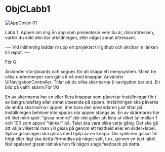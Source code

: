 # ObjCLabb1

![AppCover-01](https://user-images.githubusercontent.com/50097658/72686472-74407000-3af5-11ea-9911-5ba563a9b311.png)


Labb 1. Appen om mig
En app som presenterar vem du är, dina intressen, varför du sökt den här utbildningen, eller något annat intressant.

---   Vid inlämning laddar ni upp ert projektet till github och skickar in länken till repot.   ---

För G

Använder storyboards och segues för att skapa ett menysystem.
Minst tre olika undermenyer som går att nå med knappar.
Använder UINavigationController.
Titlar på de olika skärmarna (i navigation bar:en).
En bild på valfri skärm
För VG

En av skärmarna har en eller flera knappar som påverkar inställningar för t ex bakgrundsfärg eller annat utseende på appen.
Inställningen ska påverka de andra skärmarna i appen, inte bara den användaren just tittar på.
Inställningen behöver inte sparas när appen stängs av.
En av skärmarna har ett litet mini-spel: "gissa numret" där det gäller att lista ut vilket tal mellan 1 och 100 som appen "tänker" på.
Talet ska vara olika varje gång.
Det ska gå att välja vilket tal man vill gissa på genom ett textfield eller en slider+label. Själva gissningen ska göras med hjälp av en knapp.
Om spelaren gissar för högt eller lågt ska detta förmedlas på något sätt, t.ex. genom en text label.
När spelaren gissat rätt ska hon få någon slags feedback på detta.
